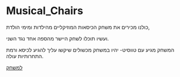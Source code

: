 # Musical_Chairs

כולנו מכירים את משחק הכיסאות המוזיקליים מהילדות ומימי הולדת,

ועשיו תוכלו לשחק היישר מהספה אחד נגד השני.

המשחק מגיע עם טווסיט- יהיו במשחק מכשולים שיקשו עליך להגיע לכיסא ורמת התחרותיות עולה.

[למשחק](https://edenxhadar.itch.io/musical-chairs)
